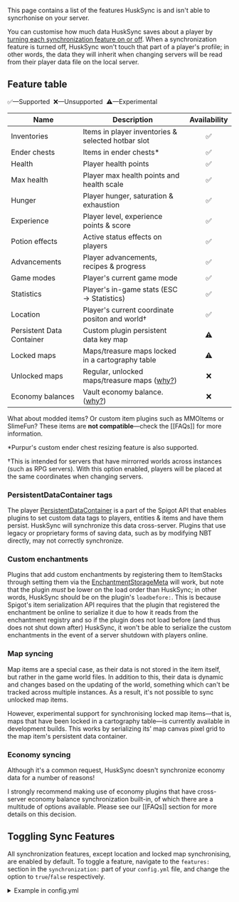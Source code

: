 This page contains a list of the features HuskSync is and isn't able to syncrhonise on your server.

You can customise how much data HuskSync saves about a player by [turning each synchronization feature on or off](#toggling-sync-features). When a synchronization feature is turned off, HuskSync won't touch that part of a player's profile; in other words, the data they will inherit when changing servers will be read from their player data file on the local server.

## Feature table
✅&mdash;Supported&nbsp; ❌&mdash;Unsupported&nbsp; ⚠️&mdash;Experimental

| Name                      | Description                                                 | Availability |
|---------------------------|-------------------------------------------------------------|:------------:|
| Inventories               | Items in player inventories & selected hotbar slot          |      ✅       |
| Ender chests              | Items in ender chests&midast;                               |      ✅       |
| Health                    | Player health points                                        |      ✅       |
| Max health                | Player max health points and health scale                   |      ✅       |
| Hunger                    | Player hunger, saturation & exhaustion                      |      ✅       |
| Experience                | Player level, experience points & score                     |      ✅       |
| Potion effects            | Active status effects on players                            |      ✅       |
| Advancements              | Player advancements, recipes & progress                     |      ✅       |
| Game modes                | Player's current game mode                                  |      ✅       |
| Statistics                | Player's in-game stats (ESC -> Statistics)                  |      ✅       |
| Location                  | Player's current coordinate positon and world&dagger;       |      ✅       |
| Persistent Data Container | Custom plugin persistent data key map                       |      ⚠️      |
| Locked maps               | Maps/treasure maps locked in a cartography table            |      ⚠️      |
| Unlocked maps             | Regular, unlocked maps/treasure maps ([why?](#map-syncing)) |      ❌       |
| Economy balances          | Vault economy balance. ([why?](#economy-syncing))           |      ❌       |

What about modded items? Or custom item plugins such as MMOItems or SlimeFun? These items are **not compatible**&mdash;check the [[FAQs]] for more information.

&midast;Purpur's custom ender chest resizing feature is also supported.

&dagger;This is intended for servers that have mirrorred worlds across instances (such as RPG servers). With this option enabled, players will be placed at the same coordinates when changing servers.

### PersistentDataContainer tags
The player [PersistentDataContainer](https://blog.jeff-media.com/persistent-data-container-the-better-alternative-to-nbt-tags/) is a part of the Spigot API that enables plugins to set custom data tags to players, entities & items and have them persist. HuskSync will synchronize this data cross-server. Plugins that use legacy or proprietary forms of saving data, such as by modifying NBT directly, may not correctly synchronize.

### Custom enchantments
Plugins that add custom enchantments by registering them to ItemStacks through setting them via the [EnchantmentStorageMeta](https://hub.spigotmc.org/javadocs/spigot/org/bukkit/inventory/meta/EnchantmentStorageMeta.html) will work, but note that the plugin _must_ be lower on the load order than HuskSync; in other words, HuskSync should be on the plugin's `loadbefore:`. This is because Spigot's item serialization API requires that the plugin that registered the enchantment be online to serialize it due to how it reads from the enchantment registry and so if the plugin does not load before (and thus does not shut down after) HuskSync, it won't be able to serialize the custom enchantments in the event of a server shutdown with players online.

### Map syncing
Map items are a special case, as their data is not stored in the item itself, but rather in the game world files. In addition to this, their data is dynamic and changes based on the updating of the world, something which can't be tracked across multiple instances. As a result, it's not possible to sync unlocked map items. 

However, experimental support for synchronising locked map items&mdash;that is, maps that have been locked in a cartography table&mdash;is currently available in development builds. This works by serializing its' map canvas pixel grid to the map item's persistent data container.

### Economy syncing
Although it's a common request, HuskSync doesn't synchronize economy data for a number of reasons!

I strongly recommend making use of economy plugins that have cross-server economy balance synchronization built-in, of which there are a multitude of options available. Please see our [[FAQs]] section for more details on this decision.

## Toggling Sync Features
All synchronization features, except location and locked map synchronising, are enabled by default. To toggle a feature, navigate to the `features:` section in the `synchronization:` part of your `config.yml` file, and change the option to `true`/`false` respectively.

<details>
  <summary>Example in config.yml</summary>
  
  ```yaml
  synchronization:
    # ...
    features:
      inventories: true
      ender_chests: true
      health: true
      max_health: true
      hunger: true
      experience: true
      potion_effects: true
      advancements: true
      game_mode: true
      statistics: true
      persistent_data_container: false
      locked_maps: true
      location: false
    #...
  ```

</details>